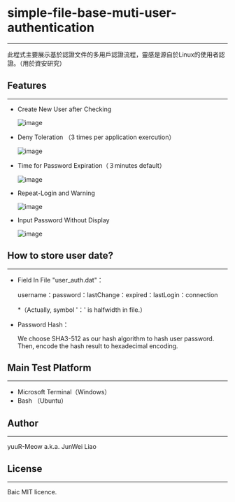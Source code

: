 # simple-file-base-muti-user-authentication

---

此程式主要展示基於認證文件的多用戶認證流程，靈感是源自於Linux的使用者認證。（用於資安研究）



## Features

---

+ Create New User after Checking

  ![image](https://github.com/yuuR-Meow/simple-file-base-muti-user-authentication/blob/main/sample_image/1.createUser.gif)

+ Deny Toleration （3 times per application exercution）

  ![image](https://github.com/yuuR-Meow/simple-file-base-muti-user-authentication/blob/main/sample_image/2.deny.gif)

+ Time for Password Expiration（３minutes default）

  ![image](https://github.com/yuuR-Meow/simple-file-base-muti-user-authentication/blob/main/sample_image/3.login.gif)

+ Repeat-Login and Warning

  ![image](https://github.com/yuuR-Meow/simple-file-base-muti-user-authentication/blob/main/sample_image/4.relogin.gif)

+ Input Password Without Display

  ![image](https://github.com/yuuR-Meow/simple-file-base-muti-user-authentication/blob/main/sample_image/5.hiddenPW.png)



## How to store user date?

---

+ Field In File	"user_auth.dat"：

  username：password：lastChange：expired：lastLogin：connection

  *（Actually, symbol '：' is halfwidth in file.）

+ Password Hash：

  We choose SHA3-512 as our hash algorithm to hash user password. Then, encode the hash result to hexadecimal encoding.



## Main Test Platform

---

+ Microsoft Terminal（Windows）
+ Bash （Ubuntu）

## Author

---

yuuR-Meow	a.k.a.	JunWei Liao

## License

---

Baic MIT licence. 